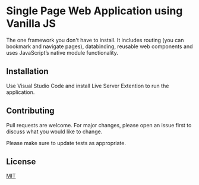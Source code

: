 # Single Page Web Application using Vanilla JS

The one framework you don't have to install. It includes routing (you can bookmark and navigate pages), databinding, reusable web components and uses JavaScript’s native module functionality.

## Installation

Use Visual Studio Code and install Live Server Extention to run the application.

## Contributing
Pull requests are welcome. For major changes, please open an issue first to discuss what you would like to change.

Please make sure to update tests as appropriate.

## License

[MIT](https://choosealicense.com/licenses/mit/)